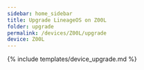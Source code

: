 ```yaml
---
sidebar: home_sidebar
title: Upgrade LineageOS on Z00L
folder: upgrade
permalink: /devices/Z00L/upgrade
device: Z00L
---
```

{% include templates/device_upgrade.md %}
